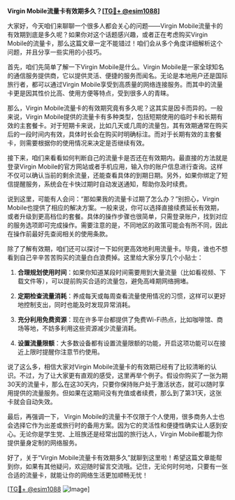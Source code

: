 **Virgin Mobile流量卡有效期多久？[[TG💪+ @esim1088](https://t.me/s/esim1088)]**

大家好，今天咱们来聊聊一个很多人都会关心的问题——Virgin Mobile流量卡的有效期到底是多久呢？如果你对这个话题感兴趣，或者正在考虑购买Virgin Mobile的流量卡，那么这篇文章一定不能错过！咱们会从多个角度详细解析这个问题，并且分享一些实用的小技巧。

首先，咱们先简单了解一下Virgin Mobile是什么。Virgin Mobile是一家全球知名的通信服务提供商，它以提供灵活、便捷的服务而闻名。无论是本地用户还是国际旅行者，都可以通过Virgin Mobile享受到高质量的网络连接服务。而其中的流量卡更是因其性价比高、使用方便等特点，受到很多人的青睐。

那么，Virgin Mobile流量卡的有效期究竟有多久呢？这其实是因卡而异的。一般来说，Virgin Mobile提供的流量卡有多种类型，包括短期使用的临时卡和长期有效的主套餐卡。对于短期卡来说，比如几天或几周的流量包，其有效期通常在购买后的一段时间内有效，具体时长会在购买时明确标注。而对于长期有效的主套餐卡，则需要根据你的使用情况来决定是否继续有效。

接下来，咱们来看看如何判断自己的流量卡是否还在有效期内。最直接的方法就是登录Virgin Mobile的官方网站或者手机应用，输入你的账户信息进行查询。这样不仅可以确认当前的剩余流量，还能查看具体的到期日期。另外，如果你绑定了短信提醒服务，系统会在卡快过期时自动发送通知，帮助你及时续费。

说到这里，可能有人会问：“那如果我的流量卡过期了怎么办？”别担心，Virgin Mobile也提供了相应的解决方案。一般来说，你可以选择直接续费延长有效期，或者升级到更高档位的套餐。具体的操作步骤也很简单，只需登录账户，找到对应的服务选项即可完成操作。需要注意的是，不同地区的政策可能会有所不同，因此在操作前最好先查阅相关的使用条款。

除了了解有效期，咱们还可以探讨一下如何更高效地利用流量卡。毕竟，谁也不想看到自己辛辛苦苦购买的流量白白浪费掉。这里给大家分享几个小贴士：

1. **合理规划使用时间**：如果你知道某段时间需要用到大量流量（比如看视频、下载文件等），可以提前购买合适的流量包，避免高峰期网络拥堵。
   
2. **定期检查流量消耗**：养成每天或每周查看流量使用情况的习惯，这样可以更好地控制支出，同时也能及时发现异常消耗。

3. **充分利用免费资源**：现在许多平台都提供了免费Wi-Fi热点，比如咖啡馆、商场等地，不妨多利用这些资源减少流量消耗。

4. **设置流量限额**：大多数设备都有设置流量限额的功能，开启这项功能可以在接近上限时提醒你注意节约使用。

说了这么多，相信大家对Virgin Mobile流量卡的有效期已经有了比较清晰的认识。不过，为了让大家更有直观的感受，这里再举个例子。假设你购买了一张为期30天的流量卡，那么在这30天内，只要你保持账户处于激活状态，就可以随时享用提供的流量服务。但如果在这期间没有充值或者续费，那么到了第31天，这张卡就会自动失效。

最后，再强调一下， Virgin Mobile的流量卡不仅限于个人使用，很多商务人士也会选择它作为出差或旅行时的备用方案。因为它的灵活性和便捷性确实让人感到安心。无论你是学生党、上班族还是经常出国的旅行达人，Virgin Mobile都能为你提供量身定制的网络服务。

好了，关于“Virgin Mobile流量卡有效期多久”就聊到这里啦！希望这篇文章能帮到你，如果有其他疑问，欢迎随时留言交流哦。记住，无论何时何地，只要有一张合适的流量卡，就能让你的网络生活更加顺畅无忧！

[[TG💪+ @esim1088](https://t.me/s/esim1088) ![Image](https://i.postimg.cc/4NQfJmqS/Snipaste-2025-05-13-00-14-12.png)]